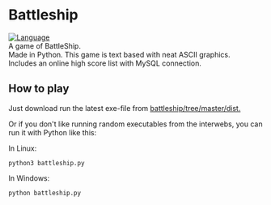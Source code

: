 # Battleship
[![Language](http://renki.dy.fi/shields/Python-3.6.5-green.svg)](#)  
A game of BattleShip.  
Made in Python.
This game is text based with neat ASCII graphics.  
Includes an online high score list with MySQL connection.

## How to play  

Just download run the latest exe-file from [battleship/tree/master/dist.](https://github.com/matiasraisanen/battleship/tree/master/dist)


Or if you don't like running random executables from the interwebs, you can run it with Python like this:  


In Linux:

```
python3 battleship.py
```

In Windows:
```
python battleship.py
```

